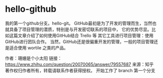 # hello-github
我的第一个github分支。hello-git。
GitHub最初是为了开发的管理而生，当然也就具备了项目管理的潜质，特别是与开发密切联系的项目中，
它的优势尽显。比如这篇文章介绍了如何使用GitHub结合 Trello 等
其它工具进行项目管理：使用GitHub进行团队合作。
当然，GitHub还是很偏重开发的管理，一般的项目管理还是适合使用 wortile 之类的产品。

作者：珊姗是个小太阳
链接：https://www.zhihu.com/question/20070065/answer/79557687
来源：知乎
著作权归作者所有，转载请联系作者获得授权。
开始工作了
branch 第一个分支
